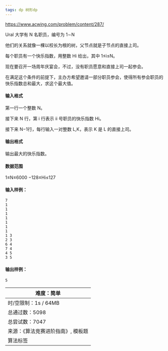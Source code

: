 ```yaml
---
tags: dp 树形dp
---
```




https://www.acwing.com/problem/content/287/



Ural 大学有 N 名职员，编号为 1∼N

他们的关系就像一棵以校长为根的树，父节点就是子节点的直接上司。

每个职员有一个快乐指数，用整数 Hi 给出，其中 1≤i≤N。

现在要召开一场周年庆宴会，不过，没有职员愿意和直接上司一起参会。

在满足这个条件的前提下，主办方希望邀请一部分职员参会，使得所有参会职员的快乐指数总和最大，求这个最大值。

#### 输入格式

第一行一个整数 N。

接下来 N 行，第 i 行表示 ii 号职员的快乐指数 Hi。

接下来 N−1行，每行输入一对整数 L,K，表示 K 是 L 的直接上司。

#### 输出格式

输出最大的快乐指数。

#### 数据范围

1≤N≤6000
−128≤Hi≤127

#### 输入样例：

```
7
1
1
1
1
1
1
1
1 3
2 3
6 4
7 4
4 5
3 5
```

#### 输出样例：

```
5
```

| 难度：**简单**                     |
| ---------------------------------- |
| 时/空限制：1s / 64MB               |
| 总通过数：5098                     |
| 总尝试数：7047                     |
| 来源：《算法竞赛进阶指南》, 模板题 |
| 算法标签                           |





```cpp

```

